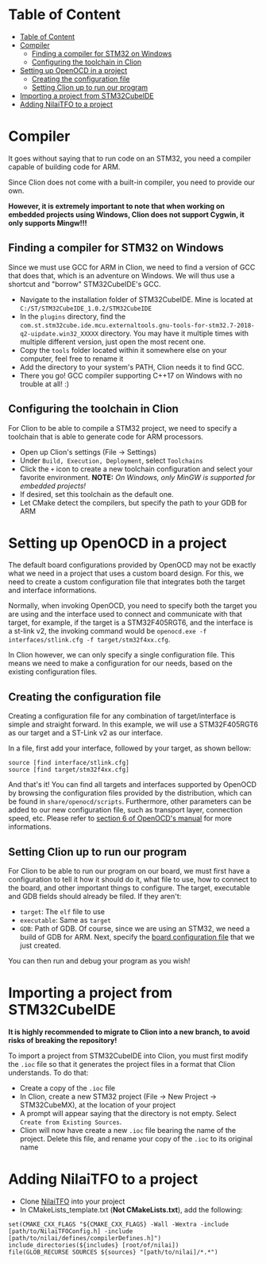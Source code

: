 
# Table of Content
- [Table of Content](#table-of-content)
- [Compiler](#compiler)
  - [Finding a compiler for STM32 on Windows](#finding-a-compiler-for-stm32-on-windows)
  - [Configuring the toolchain in Clion](#configuring-the-toolchain-in-clion)
- [Setting up OpenOCD in a project](#setting-up-openocd-in-a-project)
  - [Creating the configuration file](#creating-the-configuration-file)
  - [Setting Clion up to run our program](#setting-clion-up-to-run-our-program)
- [Importing a project from STM32CubeIDE](#importing-a-project-from-stm32cubeide)
- [Adding NilaiTFO to a project](#adding-nilaitfo-to-a-project)


# Compiler
It goes without saying that to run code on an STM32, you need a compiler capable of building code for ARM.

Since Clion does not come with a built-in compiler, you need to provide our own.

**However, it is extremely important to note that when working on embedded projects using Windows, Clion does not support Cygwin, it only supports Mingw!!!**

## Finding a compiler for STM32 on Windows
Since we must use GCC for ARM in Clion, we need to find a version of GCC that does that, which is an adventure on Windows. We will thus use a shortcut and "borrow" STM32CubeIDE's GCC.

- Navigate to the installation folder of STM32CubeIDE. Mine is located at `C:/ST/STM32CubeIDE_1.0.2/STM32CubeIDE`
- In the `plugins` directory, find the `com.st.stm32cube.ide.mcu.externaltools.gnu-tools-for-stm32.7-2018-q2-uipdate.win32_XXXXX` directory. You may have it multiple times with multiple different version, just open the most recent one.
- Copy the `tools` folder located within it somewhere else on your computer, feel free to rename it
- Add the directory to your system's PATH, Clion needs it to find GCC.
- There you go! GCC compiler supporting C++17 on Windows with no trouble at all! :) 

## Configuring the toolchain in Clion
For Clion to be able to compile a STM32 project, we need to specify a toolchain that is able to generate code for ARM processors.

- Open up Clion's settings (File -> Settings)
- Under `Build, Execution, Deployment`, select `Toolchains`
- Click the `+` icon to create a new toolchain configuration and select your favorite environment.
    **NOTE:** *On Windows, only MinGW is supported for embedded projects!*
- If desired, set this toolchain as the default one.
- Let CMake detect the compilers, but specify the path to your GDB for ARM

# Setting up OpenOCD in a project
The default board configurations provided by OpenOCD may not be exactly what we need in a project that uses a custom board design. For this, we need to create a custom configuration file that integrates both the target and interface informations.

Normally, when invoking OpenOCD, you need to specify both the target you are using and the interface used to connect and communicate with that target, for example, if the target is a STM32F405RGT6, and the interface is a st-link v2, the invoking command would be `openocd.exe -f interfaces/stlink.cfg -f target/stm32f4xx.cfg`.

In Clion however, we can only specify a single configuration file. This means we need to make a configuration for our needs, based on the existing configuration files.

## Creating the configuration file
Creating a configuration file for any combination of target/interface is simple and straight forward. 
In this example, we will use a STM32F405RGT6 as our target and a ST-Link v2 as our interface.

In a file, first add your interface, followed by your target, as shown bellow:

```
source [find interface/stlink.cfg]
source [find target/stm32f4xx.cfg]
```

And that's it! You can find all targets and interfaces supported by OpenOCD by browsing the configuration files provided by the distribution, which can be found in `share/openocd/scripts`.
Furthermore, other parameters can be added to our new configuration file, such as transport layer, connection speed, etc. Please refer to [section 6 of OpenOCD's manual](https://openocd.org/doc/pdf/openocd.pdf) for more informations.

## Setting Clion up to run our program
For Clion to be able to run our program on our board, we must first have a configuration to tell it how it should do it, what file to use, how to connect to the board, and other important things to configure.
The target, executable and GDB fields should already be filed. If they aren't:
- `target`: The `elf` file to use
- `executable`: Same as `target`
- `GDB`: Path of GDB. Of course, since we are using an STM32, we need a build of GDB for ARM.
Next, specify the [board configuration file](#creating-the-configuration-file) that we just created.

You can then run and debug your program as you wish!

# Importing a project from STM32CubeIDE
**It is highly recommended to migrate to Clion into a new branch, to avoid risks of breaking the repository!**

To import a project from STM32CubeIDE into Clion, you must first modify the `.ioc` file so that it generates the project files in a format that Clion understands.
To do that:
  - Create a copy of the `.ioc` file
  - In Clion, create a new STM32 project (File -> New Project -> STM32CubeMX), at the location of your project
  - A prompt will appear saying that the directory is not empty. Select `Create from Existing Sources`.
  - Clion will now have create a new `.ioc` file bearing the name of the project. Delete this file, and rename your copy of the `.ioc` to its original name

# Adding NilaiTFO to a project
- Clone [NilaiTFO](https://github.com/smartel99/NilaiTFO) into your project
- In CMakeLists_template.txt (**Not CMakeLists.txt**), add the following:
```
set(CMAKE_CXX_FLAGS "${CMAKE_CXX_FLAGS} -Wall -Wextra -include [path/to/NilaiTFOConfig.h] -include [path/to/nilai/defines/compilerDefines.h]")
include_directories(${includes} [root/of/nilai])
file(GLOB_RECURSE SOURCES ${sources} "[path/to/nilai]/*.*")
```
